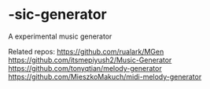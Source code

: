 # -sic-generator
A experimental music generator

Related repos:
https://github.com/rualark/MGen
https://github.com/itsmepiyush2/Music-Generator
https://github.com/tonyqtian/melody-generator
https://github.com/MieszkoMakuch/midi-melody-generator
